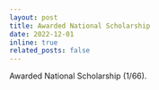 ```yaml
---
layout: post
title: Awarded National Scholarship
date: 2022-12-01
inline: true
related_posts: false
---
```


Awarded National Scholarship (1/66).

